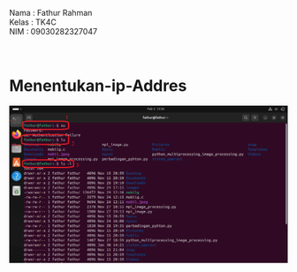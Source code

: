 Nama  : Fathur Rahman <br>
Kelas : TK4C<br>
NIM   : 09030282327047<br><br><br>
#
# Menentukan-ip-Addres

![alt text](https://github.com/Fathur2004/Terminal-Linux-50-Comand/blob/main/Picture/1.png?raw=true)
